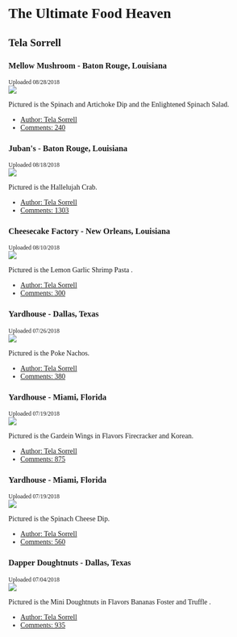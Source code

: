 <div class="callout large primary">
  <div class="text-center"><font face="baskerville old face">
    <h1> The Ultimate Food Heaven</h1>
    <h2 class="subheader">    Tela Sorrell</h2>
  
<article class="grid-container">
  <div class="grid-x align-center">
    <div class="cell medium-8">
      <div class="blog-post">
        <h3>Mellow Mushroom - Baton Rouge, Louisiana <small>
          </div>
          Uploaded 08/28/2018</small></h3>
    </div>
        <img class="thumbnail" src="https://s3-media3.fl.yelpcdn.com/bphoto/IWB5m0Bes0dCDnyCS-fu9A/348s.jpg">
        <p>Pictured is the Spinach and Artichoke Dip and the Enlightened Spinach Salad.</p>
        <div class="callout">
          <ul class="menu simple">
            <li><a href="#">Author: Tela Sorrell</a></li>
            <li><a href="#">Comments: 240</a></li>
          </ul>
        </div>
      </div?
        <div class="grid-x align-center">
          <div class="cell medium-8">
            <div class="blog-post">
              <h3> Juban's - Baton Rouge, Louisiana  <small>
                </div>
                Uploaded 08/18/2018</small></h3>
    </div>
              <img class="thumbnail" src="https://s3-media2.fl.yelpcdn.com/bphoto/UZssCLUt27MTR9Q4AbY7HQ/348s.jpg">
              <p> Pictured is the Hallelujah Crab.</p>
              <div class="callout">
                <ul class="menu simple">
                  <li><a href="#">Author: Tela Sorrell </a></li>
                  <li><a href="#">Comments: 1303</a></li>
                </ul>
              </div>
            </div>
            </div>
            </div>
            <div class="grid-x align-center">
        <div class="cell medium-8">
          <div class="blog-post">
            <h3> Cheesecake Factory - New Orleans, Louisiana <small>
              </div>
              Uploaded 08/10/2018</small></h3>
  </div>
            <img class="thumbnail" src="https://s3-media2.fl.yelpcdn.com/bphoto/mA4VCWxzSLoJLNS1p7xJqg/348s.jpg">
            <p> Pictured is the Lemon Garlic Shrimp Pasta  .</p>
            <div class="callout">
              <ul class="menu simple">
                <li><a href="#">Author: Tela Sorrell</a></li>
                <li><a href="#">Comments: 300</a></li>
              </ul>
            </div>
          </div>
        </div>
      </div>
               <div class="grid-x align-center">
          <div class="cell medium-8">
            <div class="blog-post">
              <h3> Yardhouse - Dallas, Texas <small>
                </div>
                Uploaded 07/26/2018</small></h3>
  </div>
              <img class="thumbnail" src="https://s3-media1.fl.yelpcdn.com/bphoto/HFA_5mnix83it8LysMjY0w/348s.jpg">
              <p> Pictured is the Poke Nachos. </p>
              <div class="callout">
                <ul class="menu simple">
                  <li><a href="#">Author: Tela Sorrell </a></li>
                  <li><a href="#">Comments: 380</a></li>
                  </ul>
              </div>
            </div>
           </div>
          </div>
            <div class="grid-x align-center">
        <div class="cell medium-8">
          <div class="blog-post">
            <h3> Yardhouse - Miami, Florida <small>
              </div>
              Uploaded 07/19/2018</small></h3>
  </div>
            <img class="thumbnail" src="https://s3-media2.fl.yelpcdn.com/bphoto/wdylrHP0PpHvWAC8O5ferg/348s.jpg">
            <p> Pictured is the Gardein Wings in Flavors Firecracker and Korean.</p>
            <div class="callout">
              <ul class="menu simple">
                <li><a href="#">Author: Tela Sorrell</a></li>
                <li><a href="#">Comments: 875</a></li>
              </ul>
            </div>
          </div>
        </div>
      </div>
      <div class="grid-x align-center">
        <div class="cell medium-8">
          <div class="blog-post">
            <h3> Yardhouse - Miami, Florida  <small> 
              </div>
              Uploaded 07/19/2018</small></h3>
  </div>
            <img class="thumbnail" src="https://s3-media2.fl.yelpcdn.com/bphoto/aDOSgqablVUkcTozdxpe3w/348s.jpg">
            <p> Pictured is the Spinach Cheese Dip. </p>
            <div class="callout">
              <ul class="menu simple">
                <li><a href="#">Author: Tela Sorrell</a></li>
                <li><a href="#">Comments: 560</a></li>
              </ul>
            </div>
           </div>
          </div>
         </div>
        <div class="grid-x align-center">
          <div class="cell medium-8">
            <div class="blog-post">
              <h3> Dapper Doughtnuts - Dallas, Texas  <small> 
                </div>
                Uploaded 07/04/2018</small></h3>
  </div>
              <img class="thumbnail" src="https://s3-media4.fl.yelpcdn.com/bphoto/uKWpzJw_H9NIKuDPV6o7EQ/348s.jpg">
              <p> Pictured is the Mini Doughtnuts in Flavors Bananas Foster and Truffle  .</p>
              <div class="callout">
                <ul class="menu simple">
                  <li><a href="#">Author: Tela Sorrell </a></li>
                  <li><a href="#">Comments: 935</a></li>
                </ul>
              </div>
            </div>
          </div>
          </div>
